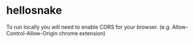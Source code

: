 # hellosnake

To run locally you will need to enable CORS for your browser. (e.g. Allow-Control-Allow-Origin chrome extension)
